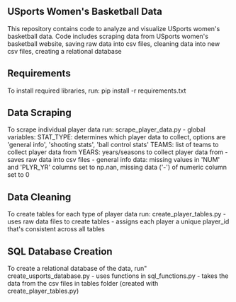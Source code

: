 ## USports Women's Basketball Data
This repository contains code to analyze and visualize USports women's basketball data.
Code includes scraping data from USports women's basketball website, saving raw data into csv files, cleaning data into new csv files, creating a relational database

## Requirements
To install required libraries, run: pip install -r requirements.txt

## Data Scraping
To scrape individual player data run: scrape_player_data.py
    - global variables: 
        STAT_TYPE: determines which player data to collect, options are 'general info', 'shooting stats', 'ball control stats'
        TEAMS: list of teams to collect player data from 
        YEARS: years/seasons to collect player data from
    - saves raw data into csv files
    - general info data: missing values in 'NUM' and 'PLYR_YR' columns set to np.nan, missing data ('-') of numeric column set to 0

## Data Cleaning
To create tables for each type of player data run: create_player_tables.py
    - uses raw data files to create tables
    - assigns each player a unique player_id that's consistent across all tables

## SQL Database Creation
To create a relational database of the data, run" create_usports_database.py
    - uses functions in sql_functions.py 
    - takes the data from the csv files in tables folder (created with create_player_tables.py)

    